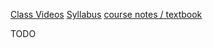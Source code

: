 [Class Videos](http://msp.ucsd.edu/170-webm/)
[Syllabus](http://musicweb.ucsd.edu/~mpuckette/syllabi/170.13f/index.htm)
[course notes / textbook](http://musicweb.ucsd.edu/~mpuckette/syllabi/170.13f/course-notes/index.html)

TODO
